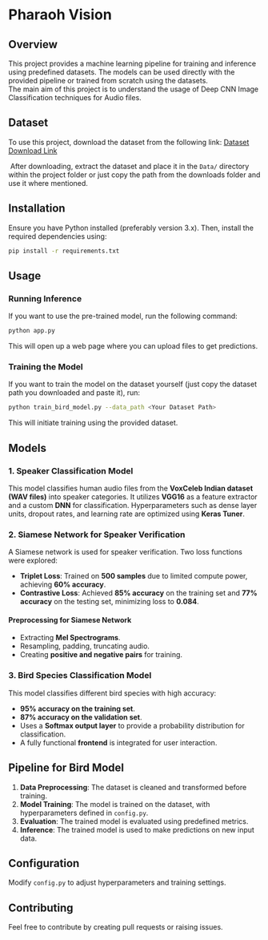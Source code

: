 # Pharaoh Vision

## Overview

This project provides a machine learning pipeline for training and inference using predefined datasets. The models can be used directly with the provided pipeline or trained from scratch using the datasets.\
The main aim of this project is to understand the usage of Deep CNN Image Classification techniques for Audio files.

## Dataset

To use this project, download the dataset from the following link: [Dataset Download Link](https://drive.google.com/drive/folders/1-XSXm3zo0Tt-eTJF68_03fw41FFORbvV?usp=share_link)

 After downloading, extract the dataset and place it in the `Data/` directory within the project folder or just copy the path from the downloads folder and use it where mentioned.

## Installation

Ensure you have Python installed (preferably version 3.x). Then, install the required dependencies using:

```bash
pip install -r requirements.txt
```

## Usage

### Running Inference

If you want to use the pre-trained model, run the following command:

```bash
python app.py 
```

This will open up a web page where you can upload files to get predictions.

### Training the Model

If you want to train the model on the dataset yourself (just copy the dataset path you downloaded and paste it), run:

```bash
python train_bird_model.py --data_path <Your Dataset Path>
```

This will initiate training using the provided dataset.

## Models

### 1. **Speaker Classification Model**

This model classifies human audio files from the **VoxCeleb Indian dataset (WAV files)** into speaker categories. It utilizes **VGG16** as a feature extractor and a custom **DNN** for classification. Hyperparameters such as dense layer units, dropout rates, and learning rate are optimized using **Keras Tuner**.

### 2. **Siamese Network for Speaker Verification**

A Siamese network is used for speaker verification. Two loss functions were explored:

- **Triplet Loss**: Trained on **500 samples** due to limited compute power, achieving **60% accuracy**.
- **Contrastive Loss**: Achieved **85% accuracy** on the training set and **77% accuracy** on the testing set, minimizing loss to **0.084**.

#### Preprocessing for Siamese Network

- Extracting **Mel Spectrograms**.
- Resampling, padding, truncating audio.
- Creating **positive and negative pairs** for training.

### 3. **Bird Species Classification Model**

This model classifies different bird species with high accuracy:

- **95% accuracy on the training set**.
- **87% accuracy on the validation set**.
- Uses a **Softmax output layer** to provide a probability distribution for classification.
- A fully functional **frontend** is integrated for user interaction.

## Pipeline for Bird Model

1. **Data Preprocessing**: The dataset is cleaned and transformed before training.
2. **Model Training**: The model is trained on the dataset, with hyperparameters defined in `config.py`.
3. **Evaluation**: The trained model is evaluated using predefined metrics.
4. **Inference**: The trained model is used to make predictions on new input data.

## Configuration

Modify `config.py` to adjust hyperparameters and training settings.

## Contributing

Feel free to contribute by creating pull requests or raising issues.

